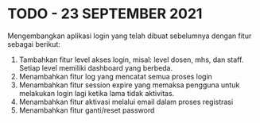 TODO - 23 SEPTEMBER 2021
=======================
Mengembangkan aplikasi login yang telah dibuat sebelumnya dengan fitur sebagai berikut:
1. Tambahkan fitur level akses login, misal: level dosen, mhs, dan staff. Setiap level memiliki dashboard yang berbeda.
2. Menambahkan fitur log yang mencatat semua proses login
3. Menambahkan fitur session expire yang memaksa pengguna untuk melakukan login lagi ketika lama tidak aktivitas.
4. Menambahkan fitur aktivasi melalui email dalam proses registrasi
5. Menambahkan fitur ganti/reset password


